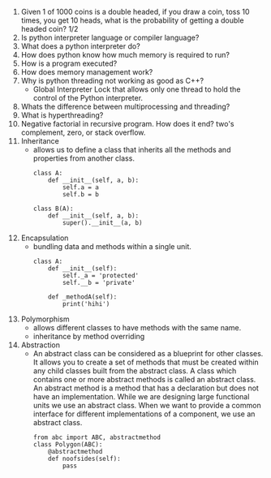 1. Given 1 of 1000 coins is a double headed, if you draw a coin, toss 10 times, you get 10 heads, what is the probability of getting a double headed coin? 1/2
2. Is python interpreter language or compiler language?
3. What does a python interpreter do?
4. How does python know how much memory is required to run?
5. How is a program executed?
6. How does memory management work?
7. Why is python threading not working as good as C++?
    - Global Interpreter Lock that allows only one thread to hold the control of the Python interpreter.
8. Whats the difference between multiprocessing and threading?
9. What is hyperthreading?
10. Negative factorial in recursive program. How does it end? two's complement, zero, or stack overflow.
11. Inheritance
    - allows us to define a class that inherits all the methods and properties from another class.
        ```
        class A:
            def __init__(self, a, b):
                self.a = a
                self.b = b
        
        class B(A):
            def __init__(self, a, b):
                super().__init__(a, b)
        ```
12. Encapsulation
    -  bundling data and methods within a single unit.
        ```
        class A:
            def __init__(self):
                self._a = 'protected'
                self.__b = 'private'
            
            def _methodA(self):
                print('hihi')
        ```
13. Polymorphism
    - allows different classes to have methods with the same name.
    - inheritance by method overriding
14. Abstraction
    - An abstract class can be considered as a blueprint for other classes. It allows you to create a set of methods that must be created within any child classes built from the abstract class. A class which contains one or more abstract methods is called an abstract class. An abstract method is a method that has a declaration but does not have an implementation. While we are designing large functional units we use an abstract class. When we want to provide a common interface for different implementations of a component, we use an abstract class. 
        ```
        from abc import ABC, abstractmethod
        class Polygon(ABC):
            @abstractmethod
            def noofsides(self):
                pass
        ```
    